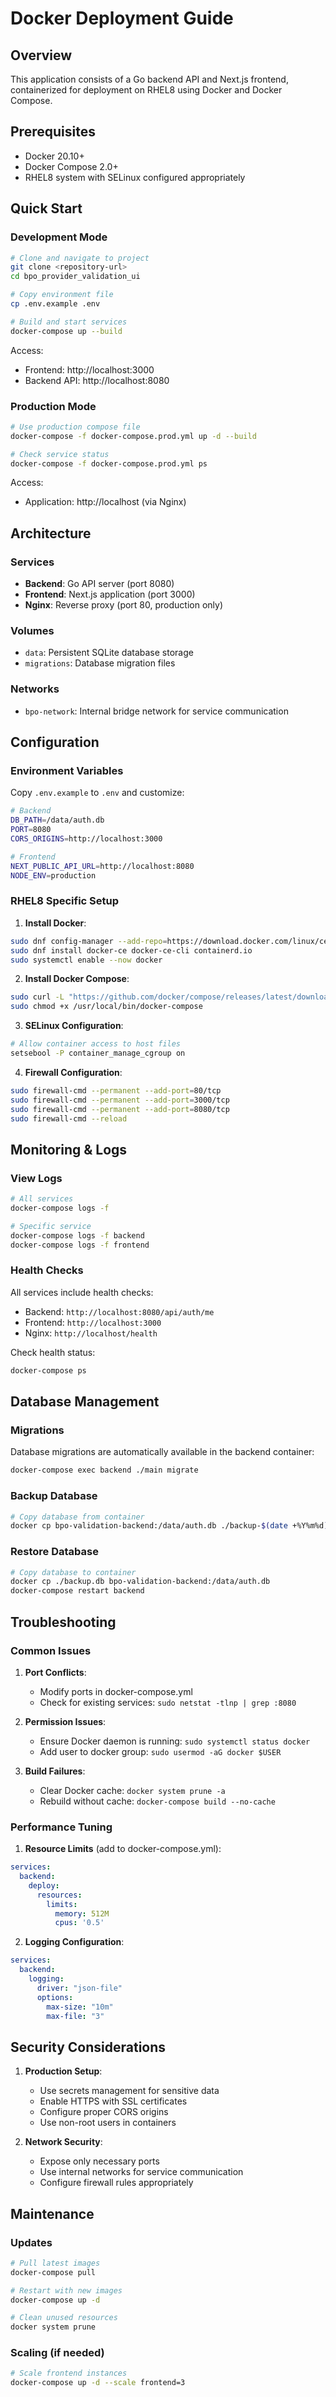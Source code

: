 # Docker Deployment Guide

## Overview
This application consists of a Go backend API and Next.js frontend, containerized for deployment on RHEL8 using Docker and Docker Compose.

## Prerequisites
- Docker 20.10+
- Docker Compose 2.0+
- RHEL8 system with SELinux configured appropriately

## Quick Start

### Development Mode
```bash
# Clone and navigate to project
git clone <repository-url>
cd bpo_provider_validation_ui

# Copy environment file
cp .env.example .env

# Build and start services
docker-compose up --build
```

Access:
- Frontend: http://localhost:3000
- Backend API: http://localhost:8080

### Production Mode
```bash
# Use production compose file
docker-compose -f docker-compose.prod.yml up -d --build

# Check service status
docker-compose -f docker-compose.prod.yml ps
```

Access:
- Application: http://localhost (via Nginx)

## Architecture

### Services
- **Backend**: Go API server (port 8080)
- **Frontend**: Next.js application (port 3000)
- **Nginx**: Reverse proxy (port 80, production only)

### Volumes
- `data`: Persistent SQLite database storage
- `migrations`: Database migration files

### Networks
- `bpo-network`: Internal bridge network for service communication

## Configuration

### Environment Variables
Copy `.env.example` to `.env` and customize:

```bash
# Backend
DB_PATH=/data/auth.db
PORT=8080
CORS_ORIGINS=http://localhost:3000

# Frontend
NEXT_PUBLIC_API_URL=http://localhost:8080
NODE_ENV=production
```

### RHEL8 Specific Setup

1. **Install Docker**:
```bash
sudo dnf config-manager --add-repo=https://download.docker.com/linux/centos/docker-ce.repo
sudo dnf install docker-ce docker-ce-cli containerd.io
sudo systemctl enable --now docker
```

2. **Install Docker Compose**:
```bash
sudo curl -L "https://github.com/docker/compose/releases/latest/download/docker-compose-$(uname -s)-$(uname -m)" -o /usr/local/bin/docker-compose
sudo chmod +x /usr/local/bin/docker-compose
```

3. **SELinux Configuration**:
```bash
# Allow container access to host files
setsebool -P container_manage_cgroup on
```

4. **Firewall Configuration**:
```bash
sudo firewall-cmd --permanent --add-port=80/tcp
sudo firewall-cmd --permanent --add-port=3000/tcp
sudo firewall-cmd --permanent --add-port=8080/tcp
sudo firewall-cmd --reload
```

## Monitoring & Logs

### View Logs
```bash
# All services
docker-compose logs -f

# Specific service
docker-compose logs -f backend
docker-compose logs -f frontend
```

### Health Checks
All services include health checks:
- Backend: `http://localhost:8080/api/auth/me`
- Frontend: `http://localhost:3000`
- Nginx: `http://localhost/health`

Check health status:
```bash
docker-compose ps
```

## Database Management

### Migrations
Database migrations are automatically available in the backend container:
```bash
docker-compose exec backend ./main migrate
```

### Backup Database
```bash
# Copy database from container
docker cp bpo-validation-backend:/data/auth.db ./backup-$(date +%Y%m%d).db
```

### Restore Database
```bash
# Copy database to container
docker cp ./backup.db bpo-validation-backend:/data/auth.db
docker-compose restart backend
```

## Troubleshooting

### Common Issues

1. **Port Conflicts**:
   - Modify ports in docker-compose.yml
   - Check for existing services: `sudo netstat -tlnp | grep :8080`

2. **Permission Issues**:
   - Ensure Docker daemon is running: `sudo systemctl status docker`
   - Add user to docker group: `sudo usermod -aG docker $USER`

3. **Build Failures**:
   - Clear Docker cache: `docker system prune -a`
   - Rebuild without cache: `docker-compose build --no-cache`

### Performance Tuning

1. **Resource Limits** (add to docker-compose.yml):
```yaml
services:
  backend:
    deploy:
      resources:
        limits:
          memory: 512M
          cpus: '0.5'
```

2. **Logging Configuration**:
```yaml
services:
  backend:
    logging:
      driver: "json-file"
      options:
        max-size: "10m"
        max-file: "3"
```

## Security Considerations

1. **Production Setup**:
   - Use secrets management for sensitive data
   - Enable HTTPS with SSL certificates
   - Configure proper CORS origins
   - Use non-root users in containers

2. **Network Security**:
   - Expose only necessary ports
   - Use internal networks for service communication
   - Configure firewall rules appropriately

## Maintenance

### Updates
```bash
# Pull latest images
docker-compose pull

# Restart with new images
docker-compose up -d

# Clean unused resources
docker system prune
```

### Scaling (if needed)
```bash
# Scale frontend instances
docker-compose up -d --scale frontend=3
```